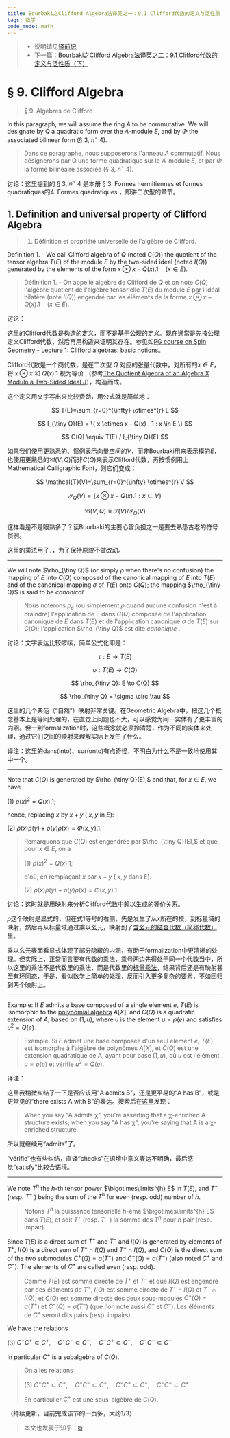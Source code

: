 ```yaml
---
title: Bourbaki之Clifford Algebra法译英之一：9.1 Clifford代数的定义与泛性质（上）
tags: 数学
code_mode: math
---
```


> * 说明请见[译前记](https://zhuanlan.zhihu.com/p/212963574)
> * 下一篇：[Bourbaki之Clifford Algebra法译英之二：9.1 Clifford代数的定义与泛性质（下）](https://zhuanlan.zhihu.com/p/237923156)

# § 9. Clifford Algebra

> § 9. Algèbres de Clifford

In this paragraph, we will assume the ring $A$ to be commutative. We will designate by Q a quadratic form over the $A$-module $E$, and by $\Phi$ the associated bilinear form (§ 3, $n^{\circ}$ 4).

> Dans ce paragraphe, nous supposerons l'anneau $A$ commutatif. Nous désignerons par Q une forme quadratique sur le $A$-module $E$, et par $\Phi$ la forme bilinéaire associée (§ 3, $n^{\circ}$ 4).

讨论：这里提到的 § 3, $n^{\circ}$ 4 是本册 § 3. Formes hermitiennes et formes quadratiques的4. Formes quadratiques ，即讲二次型的章节。

## 1. Definition and universal property of Clifford Algebra

> 1. Définition et propriété universelle de l'algèbre de Clifford.

Definition 1. - We call Clifford algebra of $Q$ (noted $C(Q)$) the quotient of the tensor algebra $T(E)$ of the module $E$ by the two-sided ideal (noted $I(Q)$) generated by the elements of the form $x \otimes x - Q(x) . 1 \quad (x \in E)$.

> Définition 1. - On appelle algèbre de Clifford de $Q$ et on note $C(Q)$ l'algèbre quotient de l'algèbre tensorielle $T(E)$ du module $E$ par l'idéal bilatère (noté $I(Q)$) engendré par les éléments de la forme $x \otimes x - Q(x) . 1 \quad (x \in E)$.

讨论：

这里的Clifford代数是构造的定义，而不是基于公理的定义。现在通常是先按公理定义Clifford代数，然后再用构造来证明其存在。参见如[PG course on Spin Geometry - Lecture 1: Clifford algebras: basic notions](https://empg.maths.ed.ac.uk/Activities/Spin/Lecture1.pdf)。

Clifford代数是一个商代数，是在二次型 $Q$ 对应的张量代数中，对所有的$x \in E$，将 $x \otimes x$ 和 $Q(x) . 1$ 视为等价 （参考[The Quotient Algebra of an Algebra X Modulo a Two-Sided Ideal J](http://mathonline.wikidot.com/the-quotient-algebra-of-an-algebra-x-modulo-a-two-sided-idea)），构造而成。

这个定义用文字写出来比较费劲，用公式就是简单地：

$$ T(E)=\sum_{r=0}^{\infty} \otimes^{r} E $$

$$ I_{\tiny Q}(E) = \{ x \otimes x - Q(x) . 1 : x \in E \} $$

$$ C(Q) \equiv T(E) / I_{\tiny Q}(E) $$

如果我们使用更熟悉的、惯例表示向量空间的$V$，而非Bourbaki用来表示模的$E$，也使用更熟悉的$\mathcal{C} l(V, Q)$而非$C(Q)$来表示Clifford代数，再按惯例用上Mathematical Calligraphic Font，则它们变成：

$$ \mathcal{T}(V)=\sum_{r=0}^{\infty} \otimes^{r} V $$

$$ \mathcal{I}_{Q}(V) = \{ x \otimes x - Q(x) . 1 : x \in V \} $$

$$ \mathcal{C} l(V, Q) \equiv \mathcal{T}(V) / \mathcal{I}_{Q}(V) $$

这样看是不是眼熟多了？读Bourbaki的主要心智负担之一是要去熟悉古老的符号惯例。

这里的乘法用了`.`，为了保持原貌不做改动。

***

We will note $\rho_{\tiny Q}$ (or simply $\rho$ when there's no confusion) the mapping of $E$ into $C(Q)$ composed of the canonical mapping of $E$ into $T(E)$ and of the canonical mapping $\sigma$ of $T(E)$ onto $C(Q)$; the mapping $\rho_{\tiny Q}$ is said to be _canonical_ .

> Nous noterons $\rho_{e}$ (ou simplement $\rho$ quand aucune confusion n'est à craindre) l'application de E dans $C(Q)$ composée de l'application canonique de $E$ dans $T(E)$ et de l'application canonique $\sigma$ de $T(E)$ sur $C(Q)$; l'application $\rho_{\tiny Q}$ est dite _canonique_ .

讨论：文字表达比较啰嗦，简单公式化即是：

$$ \tau :  E \to T(E) $$

$$ \sigma:  T(E) \to C(Q) $$

$$ \rho_{\tiny Q}:  E \to C(Q) $$

$$ \rho_{\tiny Q} = \sigma \circ \tau $$

这里的几个典范（“自然”）映射非常关键。在Geometric Algebra中，把这几个概念基本上是等同处理的，在直觉上问题也不大，可以感觉为同一实体有了更丰富的内涵。但一到formalization时，这些概念就必须拎清楚，作为不同的实体来处理，通过它们之间的映射来理解实际上发生了什么。

译注：这里的dans(into)、sur(onto)有点奇怪，不明白为什么不是一致地使用其中一个。

***

Note that $C(Q)$ is generated by $\rho_{\tiny Q}(E),$ and that, for $x \in E,$ we have

(1) $\rho(x)^{2}=Q(x) . 1$;

hence, replacing $x$ by $x+y$ ( $x, y$ in $E$):

(2) $\rho(x) \rho(y)+\rho(y) \rho(x)=\Phi(x, y) . 1$.

> Remarquons que $C(Q)$ est engendrée par $\rho_{\tiny Q}(E),$ et que, pour $x \in E,$ on a
>
> (1) $\rho(x)^{2}=Q(x) . 1$;
>
> d'où, en remplaçant $x$ par $x+y$ ( $x, y$ dans $E$).
>
> (2) $\rho(x) \rho(y)+\rho(y) \rho(x)=\Phi(x, y) . 1$

讨论：这时就是用映射来分析Clifford代数中赖以生成的等价关系。

$\rho$这个映射是显式的，但在式1等号的右侧，先是发生了从$x$所在的模，到标量域的映射，然后再从标量域通过乘以幺元，映射到了[含幺元的结合代数（简称代数）](https://en.wikipedia.org/wiki/Associative_algebra)里。

乘以幺元表面看显式体现了部分隐藏的内涵，有助于formalization中更清晰的处理。但实际上，正常而言要有代数的乘法，乘号两边先得处于同一个代数当中，所以这里的乘法不是代数里的乘法，而是代数里的[标量乘法](https://en.wikipedia.org/wiki/Scalar_multiplication)，结果背后还是有映射甚至有[环同态](https://en.wikipedia.org/wiki/Ring_homomorphism)，于是，看似数学上简单的处理，反而引入更多复杂的要素，不如回归到两个映射上。

***

Example: If $E$ admits a base composed of a single element $e$, $T(E)$ is isomorphic to the [polynomial algebra](https://en.wikipedia.org/wiki/Polynomial_ring) $A[X]$, and $C(Q)$ is a quadratic extension of $A$, based on $(1, u)$, where $u$ is the element $u=\rho(e)$ and satisfies $u^{2}=Q(e)$.

> Exemple. Si $E$ admet une base composée d'un seul élément $e$, $T(E)$ est isomorphe à l'algèbre de polynômes $A[X],$ et $C(Q)$ est une extension quadratique de A, ayant pour base $(1, u)$, où $u$ est l'élément $u=\rho(e)$ et vérifie $u^{2}=Q(e)$.

译注：

这里我稍微纠结了一下是否应该用"A admits B"，还是更平易的“A has B”，或是更常见的“there exists A with B”的表达。搜索后在[这里](https://www.reddit.com/r/math/comments/19e89s/what_does_admits_mean_and_how_is_it_different/)发现：

> When you say "A admits χ", you're asserting that a χ-enriched A-structure exists; when you say "A has χ", you're saying that A is a χ-enriched structure.

所以就继续用“admits”了。

“vérifie”也有些纠结，直译“checks”在语境中意义表达不明确，最后感觉“satisfy”比较合语境。

***

We note $T^{h}$ the $h$-th tensor power $\bigotimes\limits^{h} E$ in $T(E)$, and $T^{+}$ (resp. $T^{-}$ ) being the sum of the $T^{h}$ for even (resp. odd) number of $h$.

> Notons $T^{h}$ la puissance tensorielle $h$-ème $\bigotimes\limits^{h} E$ dans $T(E),$ et soit $T^{+}$ (resp. $T^{-}$ ) la somme des $T^{h}$ pour $h$ pair (resp. impair).

Since $T(E)$ is a direct sum of $T^{+}$ and $T^{-}$ and $I(Q)$ is generated by elements of $T^{+}$, $I(Q)$ is a direct sum of $T^{+} \cap I(Q)$ and $T^{-} \cap I(Q)$, and $C(Q)$ is the direct sum of the two submodules $C^{+}(Q)=\sigma\left(T^{+}\right)$ and $C^{- }(Q)=\sigma\left(T^{-}\right)$ (also noted $C^{+}$ and $\left. C^{-}\right)$. The elements of $C^{+}$ are called even (resp. odd).

> Comme $T(E)$ est somme directe de $T^{+}$ et $T^{-}$ et que $I(Q)$ est engendré par des éléments de $T^{+}$, $I(Q)$ est somme directe de $T^{+} \cap I(Q)$ et $T^{-} \cap I(Q)$, et $C(Q)$ est somme directe des deux sous-modules $C^{+}(Q)=\sigma\left(T^{+}\right)$ et $C^{-}(Q)=\sigma\left(T^{-}\right)$ (que l'on note aussi $C^{+}$ et $\left.C^{-}\right) .$ Les éléments de $C^{+}$ seront dits pairs (resp. impairs).

We have the relations

(3) $C^{+} C^{+} \subset C^{+}, \quad C^{+} C^{-} \subset C^{-}, \quad C^{-} C^{+} \subset C^{-}, \quad C^{-} C^{-} \subset C^{+}$

In particular $C^{+}$ is a subalgebra of $C(Q)$.

> On a les relations
>
> (3) $C^{+} C^{+} \subset C^{+}, \quad C^{+} C^{-} \subset C^{-}, \quad C^{-} C^{+} \subset C^{-}, \quad C^{-} C^{-} \subset C^{+}$
>
> En particulier $C^{+}$ est une sous-algèbre de $C(Q)$.

（持续更新，目前完成该节的一页多，大约1/3）

> 本文也发表于知乎：[&#x29c9;](https://zhuanlan.zhihu.com/p/212965494)